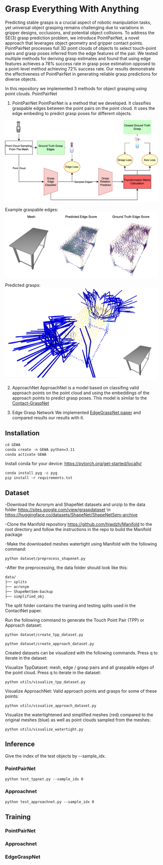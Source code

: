 # Grasp Everything With Anything

Predicting stable grasps is a crucial aspect of robotic manipulation tasks, yet universal object grasping remains challenging due to variations in gripper designs, occlusions, and potential object collisions. To address the SE(3) grasp prediction problem, we introduce PointPairNet, a novel approach that leverages object geometry and gripper contact points. PointPairNet processes full 3D point clouds of objects to select touch-point pairs and grasp poses inferred from the edge features of the pair. We tested multiple methods for deriving grasp estimates and found that using edge features achieves a 78% success rate in grasp pose estimation opposed to a point-level method achieving 72% success rate. Our results demonstrate the effectiveness of PointPairNet in generating reliable grasp predictions for diverse objects.

In this repository we implemented 3 methods for object grasping using point clouds. PointPairNet

1) PointPairNet
PointPairNet is a method that we developed. It classifies graspable edges between the point pairs on the point cloud. It uses the edge embeding to predict grasp poses for different objects.

![PointPairNet_full](PointPairNet_full.png)

Example graspable edges:
![PointPairNet_edges](PointPairNet_edges.png)

Predicted grasps:
![PointPairNet_grasps](PointPairNet_grasps.png)

2) ApproachNet
ApproachNet is a model based on classifing valid approach points on the point cloud and using the embeddings of the approach points to predict grasp poses. This model is similar to the [Contact-GraspNet](https://arxiv.org/abs/2103.14127)

3) Edge Grasp Network
We implemented [EdgeGraspNet paper](https://arxiv.org/abs/2211.00191) and compared results our results with it.

## Installation
```[bash]
cd GEWA
conda create -n GEWA python=3.11
conda activate GEWA
```
Install conda for your device: https://pytorch.org/get-started/locally/

```
conda install pyg -c pyg
pip install -r requirements.txt
```

## Dataset
-Download the Acronym and ShapeNet datasets and unzip to the data folder
https://sites.google.com/view/graspdataset \n
https://huggingface.co/datasets/ShapeNet/ShapeNetSem-archive

-Clone the Manifold repository https://github.com/hjwdzh/Manifold to the root directory and follow the instructions in the repo to build the Manifold package

-Make the downloaded meshes watertight using Manifold with the following command:
```
python dataset/preprocess_shapenet.py
```
-After the preprocessing, the data folder should look like this:
```
data/
├── splits
├── acronym
├── ShapeNetSem-backup
├── simplified_obj
```

The split folder contains the training and testing splits used in the ContactNet paper.

Run the following command to generate the Touch Point Pair (TPP) or Approach dataset:
```
python dataset/create_tpp_dataset.py
```
```
python dataset/create_approach_dataset.py
```

Created datasets can be visualized with the following commands. Press q to iterate in the dataset:

Visualize TppDataset: mesh, edge / grasp pairs and all graspable edges of the point cloud. Press q to iterate in the dataset:
```
python utils/visualize_tpp_dataset.py
```

Visualize ApproachNet: Valid approach points and grasps for some of these points:
```
python utils/visualize_approach_dataset.py
```

Visualize the watertightened and simplified meshes (red) compared to the original meshes (blue) as well as point clouds sampled from the meshes:
```
python utils/visualize_watertight.py 
```

## Inference
Give the index of the test objects by --sample_idx.

### PointPairNet
```
python test_tppnet.py --sample_idx 0
```

### Approachnet
```
python test_approachnet.py --sample_idx 0
```

## Training

### PointPairNet

### Approachnet

### EdgeGraspNet